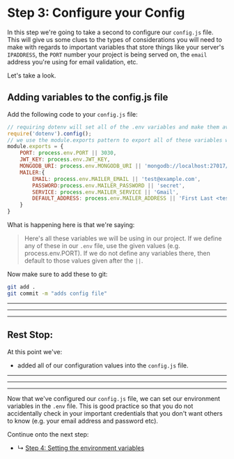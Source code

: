 # Step 3: Configure your Config

In this step we're going to take a second to configure our `config.js` file. This will give us some clues to the types of considerations you will need to make with regards to important variables that store things like your server's `IPADDRESS`, the `PORT` number your project is being served on, the `email` address you're using for email validation, etc. 

Let's take a look.

## Adding variables to the config.js file

Add the following code to your `config.js` file:
```js
// requiring dotenv will set all of the .env variables and make them available at process.env.X
require('dotenv').config();
// we use the module.exports pattern to export all of these variables which will then be available as `config.X`
module.exports = {
    PORT: process.env.PORT || 3030,
    JWT_KEY: process.env.JWT_KEY,
    MONGODB_URI: process.env.MONGODB_URI || 'mongodb://localhost:27017/list-project',
    MAILER:{
        EMAIL: process.env.MAILER_EMAIL || 'test@example.com', 
        PASSWORD:process.env.MAILER_PASSWORD || 'secret',
        SERVICE: process.env.MAILER_SERVICE || 'Gmail',
        DEFAULT_ADDRESS: process.env.MAILER_ADDRESS || 'First Last <test@example.com>'
    }
}
```

What is happening here is that we're saying: 
> Here's all these variables we will be using in our project. If we define any of these in our `.env` file, use the given values (e.g. process.env.PORT). If we do not define any variables there, then default to those values given after the `||`. 

Now make sure to add these to git:

```sh
git add .
git commit -m "adds config file"
```

***
***
***
## Rest Stop:

At this point we've:
* added all of our configuration values into the `config.js` file.

***
***
***

Now that we've configured our `config.js` file, we can set our environment variables in the `.env` file. This is good practice so that you do not accidentally check in your important credentials that you don't want others to know (e.g. your email address and password etc).

Continue onto the next step:
* ↳ [Step 4: Setting the environment variables](tutorial/04_setting-env.md)





